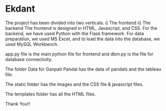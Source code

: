 # Ekdant

The project has been divided into two verticals.
	i) The frontend
	ii) The backend
The frontend is designed in HTML, Javascript, and CSS.
For the backend, we have used Python with the Flask framework.
For data preparation, we used MS Excel, and to load the data into the database, we used MySQL Workbench.

app.py file is the main python file for frontend and dbm.py is the file for database connectivity.
 
The folder Data for Ganpati Pandal has the data of pandals and the tableau file.

The static folder has the images and the CSS file & javascript files.

The templates folder has all the HTML files.

Thank You!!
